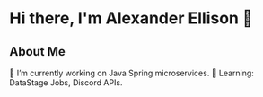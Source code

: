 # Hi there, I'm Alexander Ellison 👋

## About Me
🔭 I’m currently working on Java Spring microservices.
🌱 Learning: DataStage Jobs, Discord APIs.
